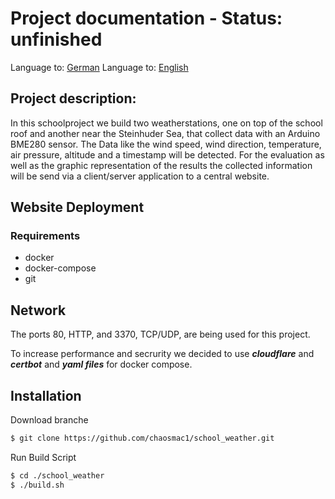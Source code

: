 # Project documentation - Status: unfinished

Language to: [German](https://github.com/chaosmac1/school_weather/blob/main/README_DE.md)
Language to: [English](https://github.com/chaosmac1/school_weather/blob/main/README.md)

## Project description:

In this schoolproject we build two weatherstations, one on top of the school roof and another near the Steinhuder Sea,
that collect data with an Arduino BME280 sensor. The Data like the wind speed, wind direction, temperature, air pressure, altitude
and a timestamp will be detected. For the evaluation as well as the graphic representation of the results the collected
information will be send via a client/server application to a central website.

## Website Deployment
### Requirements
- docker
- docker-compose
- git

## Network
The ports 80, HTTP, and 3370, TCP/UDP, are being used for this project.

To increase performance and secrurity we decided to use ***cloudflare*** and ***certbot*** and ***yaml files*** for docker compose.

## Installation
Download branche
```bash
$ git clone https://github.com/chaosmac1/school_weather.git
```
Run Build Script
```bash
$ cd ./school_weather
$ ./build.sh
```
